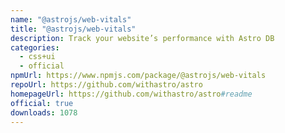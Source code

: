 ```yaml
---
name: "@astrojs/web-vitals"
title: "@astrojs/web-vitals"
description: Track your website’s performance with Astro DB
categories:
  - css+ui
  - official
npmUrl: https://www.npmjs.com/package/@astrojs/web-vitals
repoUrl: https://github.com/withastro/astro
homepageUrl: https://github.com/withastro/astro#readme
official: true
downloads: 1078
---
```

